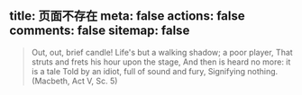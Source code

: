 title: 页面不存在
meta: false
actions: false
comments: false
sitemap: false
---

> Out, out, brief candle!
> Life's but a walking shadow; a poor player,
> That struts and frets his hour upon the stage,
> And then is heard no more: it is a tale
> Told by an idiot, full of sound and fury,
> Signifying nothing. (Macbeth, Act V, Sc. 5)
